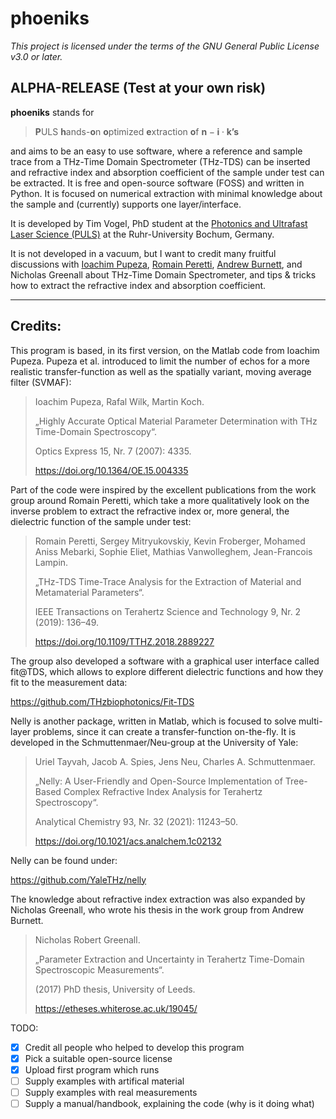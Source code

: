# phoeniks

*This project is licensed under the terms of the GNU General Public License v3.0 or later.*

## ALPHA-RELEASE (Test at your own risk)

**phoeniks** stands for 

> **P**ULS **h**ands-**o**n **o**ptimized **e**xtraction **o**f $\textbf{n}-\textbf{i}\cdot \textbf{k’s}$

and aims to be an easy to use software, where a reference and sample trace from a THz-Time Domain Spectrometer (THz-TDS) can be inserted and refractive index and absorption coefficient of the sample under test can be extracted. It is free and open-source software (FOSS) and written in Python. It is focused on numerical extraction with minimal knowledge about the sample and (currently) supports one layer/interface.

It is developed by Tim Vogel, PhD student at the [Photonics and Ultrafast Laser Science (PULS)](https://www.puls.ruhr-uni-bochum.de/) at the Ruhr-University Bochum, Germany. 

It is not developed in a vacuum, but I want to credit many fruitful discussions with [Ioachim Pupeza](https://orcid.org/0000-0001-8422-667X), [Romain Peretti](https://orcid.org/0000-0002-1707-7341), [Andrew Burnett](https://orcid.org/0000-0003-2175-1893), and Nicholas Greenall about THz-Time Domain Spectrometer, and tips & tricks how to extract the refractive index and absorption coefficient.

---

## Credits:

This program is based, in its first version, on the Matlab code from Ioachim Pupeza.  Pupeza et al. introduced to limit the number of echos for a more realistic transfer-function as well as the spatially variant, moving average filter (SVMAF):

> Ioachim Pupeza, Rafal Wilk, Martin Koch.
> 
> „Highly Accurate Optical Material Parameter Determination with THz Time-Domain Spectroscopy“. 
> 
> Optics Express 15, Nr. 7 (2007): 4335. 
> 
> https://doi.org/10.1364/OE.15.004335

Part of the code were inspired by the excellent publications from the work group around Romain Peretti, which take a more qualitatively look on the inverse problem to extract the refractive index or, more general, the dielectric function of the sample under test:

> Romain Peretti, Sergey Mitryukovskiy, Kevin Froberger, Mohamed Aniss Mebarki, Sophie Eliet, Mathias Vanwolleghem, Jean-Francois Lampin. 
> 
> „THz-TDS Time-Trace Analysis for the Extraction of Material and Metamaterial Parameters“. 
> 
> IEEE Transactions on Terahertz Science and Technology 9, Nr. 2 (2019): 136–49.
> 
> https://doi.org/10.1109/TTHZ.2018.2889227

The group also developed a software with a graphical user interface called fit@TDS, which allows to explore different dielectric functions and how they fit to the measurement data:

https://github.com/THzbiophotonics/Fit-TDS

Nelly is another package, written in Matlab, which is focused to solve multi-layer problems, since it can create a transfer-function on-the-fly. It is developed in the Schmuttenmaer/Neu-group at the University of Yale:

> Uriel Tayvah, Jacob A. Spies, Jens Neu, Charles A. Schmuttenmaer.
> 
> „Nelly: A User-Friendly and Open-Source Implementation of Tree-Based Complex Refractive Index Analysis for Terahertz Spectroscopy“. 
> 
> Analytical Chemistry 93, Nr. 32 (2021): 11243–50. 
> 
> https://doi.org/10.1021/acs.analchem.1c02132

Nelly can be found under:

https://github.com/YaleTHz/nelly

The knowledge about refractive index extraction was also expanded by Nicholas Greenall, who wrote his thesis in the work group from Andrew Burnett.

> Nicholas Robert Greenall. 
> 
> „Parameter Extraction and Uncertainty in Terahertz Time-Domain Spectroscopic Measurements“.
> 
> (2017) PhD thesis, University of Leeds.
> 
> https://etheses.whiterose.ac.uk/19045/


TODO:
- [x]  Credit all people who helped to develop this program
- [x]  Pick a suitable open-source license
- [x]  Upload first program which runs
- [ ]  Supply examples with artifical material
- [ ]  Supply examples with real measurements
- [ ]  Supply a manual/handbook, explaining the code (why is it doing what)
